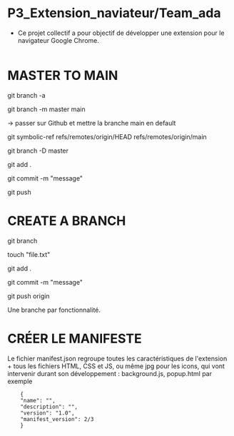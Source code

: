 # P3_Extension_naviateur/Team_ada


- Ce projet collectif a pour objectif de développer une extension pour le navigateur Google Chrome. 

<p><img align="center" alt="" src=""/></p>

# MASTER TO MAIN 

git branch -a

git branch -m master main

-> passer sur Github et mettre la branche main en default 

git symbolic-ref refs/remotes/origin/HEAD refs/remotes/origin/main

git branch -D master

git add .

git commit -m "message"

git push 

# CREATE A BRANCH 
git branch <branch>
        
touch "file.txt"
        
git add .
        
git commit -m "message"
        
git push origin <branch> 

Une branche par fonctionnalité. 

# CRÉER LE MANIFESTE 

Le fichier manifest.json regroupe toutes les caractéristiques de l'extension + 
tous les fichiers HTML, CSS et JS, ou même jpg pour les icons, qui vont intervenir durant son développement : background.js, popup.html par exemple 

        {
        "name": "",
        "description": "",
        "version": "1.0",
        "manifest_version": 2/3
        }
        
